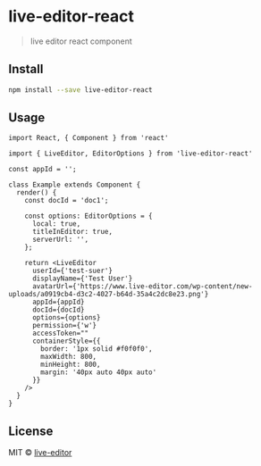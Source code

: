 # live-editor-react

> live editor react component

## Install

```bash
npm install --save live-editor-react
```

## Usage

```tsx
import React, { Component } from 'react'

import { LiveEditor, EditorOptions } from 'live-editor-react'

const appId = '';

class Example extends Component {
  render() {
    const docId = 'doc1';

    const options: EditorOptions = {
      local: true,
      titleInEditor: true,
      serverUrl: '',
    };

    return <LiveEditor
      userId={'test-suer'}
      displayName={'Test User'}
      avatarUrl={'https://www.live-editor.com/wp-content/new-uploads/a0919cb4-d3c2-4027-b64d-35a4c2dc8e23.png'}
      appId={appId}
      docId={docId}
      options={options}
      permission={'w'}
      accessToken=""
      containerStyle={{
        border: '1px solid #f0f0f0',
        maxWidth: 800,
        minHeight: 800,
        margin: '40px auto 40px auto'
      }}
    />
  }
}
```

## License

MIT © [live-editor](https://github.com/live-editor)
